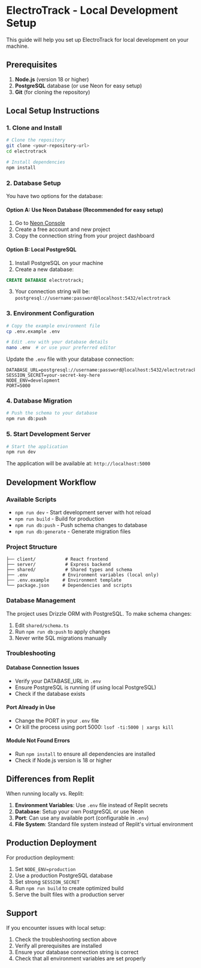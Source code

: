 # ElectroTrack - Local Development Setup

This guide will help you set up ElectroTrack for local development on your machine.

## Prerequisites

1. **Node.js** (version 18 or higher)
2. **PostgreSQL** database (or use Neon for easy setup)
3. **Git** (for cloning the repository)

## Local Setup Instructions

### 1. Clone and Install

```bash
# Clone the repository
git clone <your-repository-url>
cd electrotrack

# Install dependencies
npm install
```

### 2. Database Setup

You have two options for the database:

#### Option A: Use Neon Database (Recommended for easy setup)

1. Go to [Neon Console](https://console.neon.tech/)
2. Create a free account and new project
3. Copy the connection string from your project dashboard

#### Option B: Local PostgreSQL

1. Install PostgreSQL on your machine
2. Create a new database:

```sql
CREATE DATABASE electrotrack;
```

3. Your connection string will be: `postgresql://username:password@localhost:5432/electrotrack`

### 3. Environment Configuration

```bash
# Copy the example environment file
cp .env.example .env

# Edit .env with your database details
nano .env  # or use your preferred editor
```

Update the `.env` file with your database connection:

```env
DATABASE_URL=postgresql://username:password@localhost:5432/electrotrack
SESSION_SECRET=your-secret-key-here
NODE_ENV=development
PORT=5000
```

### 4. Database Migration

```bash
# Push the schema to your database
npm run db:push
```

### 5. Start Development Server

```bash
# Start the application
npm run dev
```

The application will be available at: `http://localhost:5000`

## Development Workflow

### Available Scripts

- `npm run dev` - Start development server with hot reload
- `npm run build` - Build for production
- `npm run db:push` - Push schema changes to database
- `npm run db:generate` - Generate migration files

### Project Structure

```
├── client/           # React frontend
├── server/           # Express backend
├── shared/           # Shared types and schema
├── .env             # Environment variables (local only)
├── .env.example     # Environment template
└── package.json     # Dependencies and scripts
```

### Database Management

The project uses Drizzle ORM with PostgreSQL. To make schema changes:

1. Edit `shared/schema.ts`
2. Run `npm run db:push` to apply changes
3. Never write SQL migrations manually

### Troubleshooting

#### Database Connection Issues

- Verify your DATABASE_URL in `.env`
- Ensure PostgreSQL is running (if using local PostgreSQL)
- Check if the database exists

#### Port Already in Use

- Change the PORT in your `.env` file
- Or kill the process using port 5000: `lsof -ti:5000 | xargs kill`

#### Module Not Found Errors

- Run `npm install` to ensure all dependencies are installed
- Check if Node.js version is 18 or higher

## Differences from Replit

When running locally vs. Replit:

1. **Environment Variables**: Use `.env` file instead of Replit secrets
2. **Database**: Setup your own PostgreSQL or use Neon
3. **Port**: Can use any available port (configurable in `.env`)
4. **File System**: Standard file system instead of Replit's virtual environment

## Production Deployment

For production deployment:

1. Set `NODE_ENV=production`
2. Use a production PostgreSQL database
3. Set strong `SESSION_SECRET`
4. Run `npm run build` to create optimized build
5. Serve the built files with a production server

## Support

If you encounter issues with local setup:

1. Check the troubleshooting section above
2. Verify all prerequisites are installed
3. Ensure your database connection string is correct
4. Check that all environment variables are set properly
